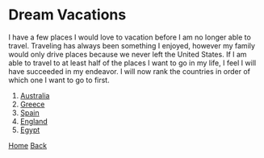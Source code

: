 <h1> Dream Vacations </h1>

<p> I have a few places I would love to vacation before I am no longer able to travel. Traveling has always been something I enjoyed, however my family would only drive places because we never left the United States. If I am able to travel to at least half of the places I want to go in my life, I feel I will have succeeded in my endeavor. I will now rank the countries in order of which one I want to go to first. </p>

<ol>
<li> <a href="https://www.australia.com/en-us" target="_blank"> Australia </a> </li>
<li> <a href="https://www.visitgreece.gr/" target="_blank"> Greece </a> </li>
<li> <a href="https://www.contiki.com/ap/en/destinations/europe/spain?gclid=Cj0KCQjw29CRBhCUARIsAOboZbKWQzEDdyLGAk5sYXZECAUjCNpZLEZCWw2aeQCI-oIxV09-k-ab6w4aAuZBEALw_wcB" target="_blank"> Spain </a> </li>
<li> <a href="https://www.visitacity.com/en/england/activities/all-activities?gclid=Cj0KCQjw29CRBhCUARIsAOboZbI3oh3A08zImfMZWpU3aaEdZV9zbS0dPQuqeVi5B_NImTn680kzrT8aAmvaEALw_wcB" target="_blank"> England </a> </li>
  <li> <a href="https://egypt.travel/" target="_blank"> Egypt </a> </li>
</ol>
  
[Home](README.md)  [Back](Hobbies.md)
